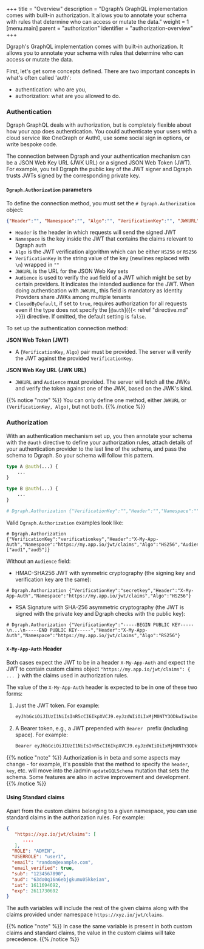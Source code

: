 +++
title = "Overview"
description = "Dgraph’s GraphQL implementation comes with built-in authorization. It allows you to annotate your schema with rules that determine who can access or mutate the data."
weight = 1
[menu.main]
    parent = "authorization"
    identifier = "authorization-overview"
+++

Dgraph's GraphQL implementation comes with built-in authorization. It allows you to annotate your schema with rules that determine who can access or mutate the data.

First, let's get some concepts defined. There are two important concepts in what's often called 'auth':

* authentication: who are you,
* authorization: what are you allowed to do.

### Authentication

Dgraph GraphQL deals with authorization, but is completely flexible about how your app does authentication. You could authenticate your users with a cloud service like OneGraph or Auth0, use some social sign in options, or write bespoke code.  

The connection between Dgraph and your authentication mechanism can be a JSON Web Key URL (JWK URL) or a signed JSON Web Token (JWT). For example, you tell Dgraph the public key of the JWT signer and Dgraph trusts JWTs signed by the corresponding private key.

#### `Dgraph.Authorization` parameters

To define the connection method, you must set the `# Dgraph.Authorization` object:

```json
{"Header":"", "Namespace":"", "Algo":"", "VerificationKey":"", "JWKURL":"", "Audience":[], "ClosedByDefault": false}
```

* `Header` is the header in which requests will send the signed JWT
* `Namespace` is the key inside the JWT that contains the claims relevant to Dgraph auth
* `Algo` is the JWT verification algorithm which can be either `HS256` or `RS256`
* `VerificationKey` is the string value of the key (newlines replaced with `\n`) wrapped in `""`
* `JWKURL` is the URL for the JSON Web Key sets
* `Audience` is used to verify the `aud` field of a JWT which might be set by certain providers. It indicates the intended audience for the JWT. When doing authentication with `JWKURL`, this field is mandatory as Identity Providers share JWKs among multiple tenants
* `ClosedByDefault`, if set to `true`, requires authorization for all requests even if the type does not specify the [`@auth`]({{< relref "directive.md" >}}) directive. If omitted, the default setting is `false`.

To set up the authentication connection method:

**JSON Web Token (JWT)**
- A (`VerificationKey`, `Algo`) pair must be provided. The server will verify the JWT against the provided `VerificationKey`.

**JSON Web Key URL (JWK URL)**
- `JWKURL` and `Audience` must provided. The server will fetch all the JWKs and verify the token against one of the JWK, based on the JWK's kind.

{{% notice "note" %}}
You can only define one method, either `JWKURL` or `(VerificationKey, Algo)`, but not both.
{{% /notice %}}

### Authorization

With an authentication mechanism set up, you then annotate your schema with the `@auth` directive to define your authorization rules, attach details of your authentication provider to the last line of the schema, and pass the schema to Dgraph.  So your schema will follow this pattern.

```graphql
type A @auth(...) {
    ...
}

type B @auth(...) {
    ...
}

# Dgraph.Authorization {"VerificationKey":"","Header":"","Namespace":"","Algo":"","Audience":[]}
```

Valid `Dgraph.Authorization` examples look like:

```
# Dgraph.Authorization {"VerificationKey":"verificationkey","Header":"X-My-App-Auth","Namespace":"https://my.app.io/jwt/claims","Algo":"HS256","Audience":["aud1","aud5"]}
```

Without an `Audience` field:

- HMAC-SHA256 JWT with symmetric cryptography (the signing key and verification key are the same):

```
# Dgraph.Authorization {"VerificationKey":"secretkey","Header":"X-My-App-Auth","Namespace":"https://my.app.io/jwt/claims","Algo":"HS256"}
```

- RSA Signature with SHA-256 asymmetric cryptography (the JWT is signed with the private key and Dgraph checks with the public key):

```
# Dgraph.Authorization {"VerificationKey":"-----BEGIN PUBLIC KEY-----\n...\n-----END PUBLIC KEY-----","Header":"X-My-App-Auth","Namespace":"https://my.app.io/jwt/claims","Algo":"RS256"}
```

#### `X-My-App-Auth` Header

Both cases expect the JWT to be in a header `X-My-App-Auth` and expect the JWT to contain custom claims object `"https://my.app.io/jwt/claims": { ... }` with the claims used in authorization rules.

The value of the `X-My-App-Auth` header is expected to be in one of these two forms:
1. Just the JWT token. For example:
    ```txt
    eyJhbGciOiJIUzI1NiIsInR5cCI6IkpXVCJ9.eyJzdWIiOiIxMjM0NTY3ODkwIiwibmFtZSI6IkpvaG4gRG9lIiwiaWF0IjoxNTE2MjM5MDIyLCJodHRwczovL215LmFwcC5pby9qd3QvY2xhaW1zIjp7fX0.Pjlxpf-3FhH61EtHBRo2g1amQPRi0pNwoLUooGbxIho
    ```

2. A Bearer token, e.g., a JWT prepended with `Bearer ` prefix (including space). For example:
    ```txt
    Bearer eyJhbGciOiJIUzI1NiIsInR5cCI6IkpXVCJ9.eyJzdWIiOiIxMjM0NTY3ODkwIiwibmFtZSI6IkpvaG4gRG9lIiwiaWF0IjoxNTE2MjM5MDIyLCJodHRwczovL215LmFwcC5pby9qd3QvY2xhaW1zIjp7fX0.Pjlxpf-3FhH61EtHBRo2g1amQPRi0pNwoLUooGbxIho
    ```

{{% notice "note" %}}
Authorization is in beta and some aspects may change - for example, it's possible that the method to specify the `header`, `key`, etc. will move into the /admin `updateGQLSchema` mutation that sets the schema. Some features are also in active improvement and development.
{{% /notice %}}

#### Using Standard claims

Apart from the custom claims belonging to a given namespace, you can use standard claims in the authorization rules.
For example:

```json
{
   "https://xyz.io/jwt/claims": [
      ....
   ],
  "ROLE": "ADMIN",
  "USERROLE": "user1",
  "email": "random@example.com",
  "email_verified": true,
  "sub": "1234567890",
  "aud": "63do0q16n6ebjgkumu05kkeian",
  "iat": 1611694692,
  "exp": 2611730692
}
```

The auth variables will include the rest of the given claims along with the claims provided under namespace `https://xyz.io/jwt/claims`.

{{% notice "note" %}}
In case the same variable is present in both custom claims and standard claims, the value in the custom claims will take precedence.
{{% /notice %}}
